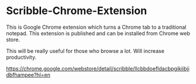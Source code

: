 # Scribble-Chrome-Extension

This is Google Chrome extension which turns a Chrome tab to a traditional notepad. This extension is published and can be installed from Chrome web store.

This will be really useful for those who browse a lot. Will increase productivity.


https://chrome.google.com/webstore/detail/scribble/llcbbdoefldacbpgikiibjidbfhampee?hl=en
